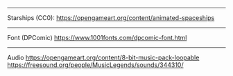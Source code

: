 --------------------
Starships (CC0):
https://opengameart.org/content/animated-spaceships

--------------------
Font (DPComic)
https://www.1001fonts.com/dpcomic-font.html

--------------------
Audio
https://opengameart.org/content/8-bit-music-pack-loopable
https://freesound.org/people/MusicLegends/sounds/344310/